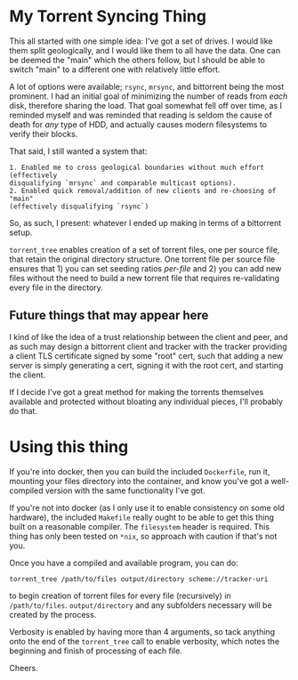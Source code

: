 # My Torrent Syncing Thing

This all started with one simple idea: I've got a set of drives.  I would like them
split geologically, and I would like them to all have the data.  One can be deemed
the "main" which the others follow, but I should be able to switch "main" to a different
one with relatively little effort.

A lot of options were available; `rsync`, `mrsync`, and bittorrent being the most
prominent.  I had an initial goal of minimizing the number of reads from *each*
disk, therefore sharing the load.  That goal somewhat fell off over time, as I
reminded myself and was reminded that reading is seldom the cause of death for
*any* type of HDD, and actually causes modern filesystems to verify their blocks.

That said, I still wanted a system that:

	1. Enabled me to cross geological boundaries without much effort (effectively
	disqualifying `mrsync` and comparable multicast options).
	2. Enabled quick removal/addition of new clients and re-choosing of "main"
	(effectively disqualifying `rsync`)

So, as such, I present: whatever I ended up making in terms of a bittorrent setup.

`torrent_tree` enables creation of a set of torrent files, one per source file,
that retain the original directory structure.  One torrent file per source file
ensures that 1) you can set seeding ratios *per-file* and 2) you can add new files
without the need to build a new torrent file that requires re-validating every
file in the directory.

## Future things that may appear here

I kind of like the idea of a trust relationship between the client and peer,
and as such may design a bittorrent client and tracker with the tracker providing
a client TLS certificate signed by some "root" cert, such that adding a new server
is simply generating a cert, signing it with the root cert, and starting the client.

If I decide I've got a great method for making the torrents themselves available
and protected without bloating any individual pieces, I'll probably do that.

# Using this thing

If you're into docker, then you can build the included `Dockerfile`, run it, mounting
your files directory into the container, and know you've got a well-compiled version
with the same functionality I've got.

If you're not into docker (as I only use it to enable consistency on some old hardware),
the included `Makefile` really ought to be able to get this thing built on a reasonable
compiler.  The `filesystem` header is required.  This thing has only been tested on
`*nix`, so approach with caution if that's not you.

Once you have a compiled and available program, you can do:
```
torrent_tree /path/to/files output/directory scheme://tracker-uri
```
to begin creation of torrent files for every file (recursively) in `/path/to/files`.
`output/directory` and any subfolders necessary will be created by the process.

Verbosity is enabled by having more than 4 arguments, so tack anything onto the
end of the `torrent_tree` call to enable verbosity, which notes the beginning and
finish of processing of each file.

Cheers.